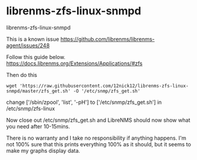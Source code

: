 # librenms-zfs-linux-snmpd
librenms-zfs-linux-snmpd

This is a known issue
https://github.com/librenms/librenms-agent/issues/248

Follow this guide below.
https://docs.librenms.org/Extensions/Applications/#zfs

Then do this 

```wget 'https://raw.githubusercontent.com/12nick12/librenms-zfs-linux-snmpd/master/zfs_get.sh' -O '/etc/snmp/zfs_get.sh'```

change ['/sbin/zpool', 'list', '-pH'] to ['/etc/snmp/zfs_get.sh'] in /etc/snmp/zfs-linux

Now close out /etc/snmp/zfs_get.sh and LibreNMS should now show what you need after 10-15mins.

There is no warranty and I take no responsibility if anything happens. I'm not 100% sure that this prints everything 100% as it should, but it seems to make my graphs display data. 
